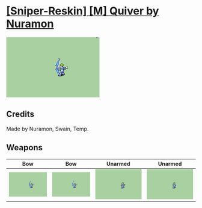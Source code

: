 # [\[Sniper-Reskin\] \[M\] Quiver by Nuramon](./)

<img src="./5.%20Bow%20(With%20Recoil)/Bow_000.png" alt="[Sniper-Reskin] [M] Quiver by Nuramon standing" />

## Credits

Made by Nuramon, Swain, Temp.

## Weapons


|Bow |Bow |Unarmed |Unarmed |
|  :---: | :---: | :---: | :---: |
| <img alt="Bow animation" src="./5.%20Bow%20(With%20Recoil)/Bow.gif" /> | <img alt="Bow animation" src="./5.%20Bow%20(Without%20Recoil)/Bow.gif" /> | <img alt="Unarmed animation" src="./8.%20Unarmed%20(With%20Quiver)/Unarmed.gif" /> | <img alt="Unarmed animation" src="./8.%20Unarmed%20(Without%20Quiver)/Unarmed.gif" /> |
